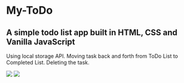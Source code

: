 # My-ToDo

## A simple todo list app built in HTML, CSS and Vanilla JavaScript

Using local storage API.
Moving task back and forth from ToDo List to Completed List.
Deleting the task.

<image src="https://drive.google.com/uc?export=view&id=1sZpxoJrKNMsOtipXQ2qq2ZIlQ18Kab_b">

<image src="https://drive.google.com/uc?export=view&id=1saf__axMaAkg2JKCLQQaQCYdQHQm3g6p">
